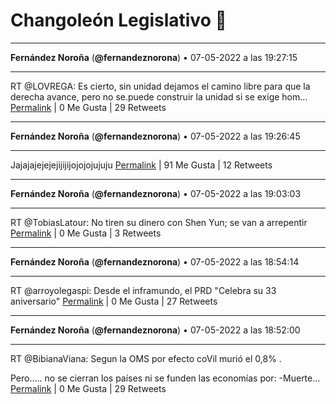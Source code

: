 # Changoleón Legislativo 🙈
*****
**Fernández Noroña** (**@fernandeznorona**) • 07-05-2022 a las 19:27:15
*****
RT @LOVREGA: Es cierto, sin unidad dejamos el camino libre para que la derecha avance, pero no se.puede construir la unidad si se exige hom…
[Permalink](https://twitter.com/fernandeznorona/status/1523142459328507909) | 0 Me Gusta | 29 Retweets
*****
**Fernández Noroña** (**@fernandeznorona**) • 07-05-2022 a las 19:26:45
*****
Jajajajejejejijijijojojojujuju
[Permalink](https://twitter.com/fernandeznorona/status/1523142332249698304) | 91 Me Gusta | 12 Retweets
*****
**Fernández Noroña** (**@fernandeznorona**) • 07-05-2022 a las 19:03:03
*****
RT @TobiasLatour: No tiren su dinero con Shen Yun; se van a arrepentir
[Permalink](https://twitter.com/fernandeznorona/status/1523136370742804481) | 0 Me Gusta | 3 Retweets
*****
**Fernández Noroña** (**@fernandeznorona**) • 07-05-2022 a las 18:54:14
*****
RT @arroyolegaspi: Desde el inframundo, el PRD "Celebra su 33 aniversario"
[Permalink](https://twitter.com/fernandeznorona/status/1523134150655442945) | 0 Me Gusta | 27 Retweets
*****
**Fernández Noroña** (**@fernandeznorona**) • 07-05-2022 a las 18:52:00
*****
RT @BibianaViana: Segun la OMS por efecto coVil murió el 0,8% .


Pero..... no se cierran los países ni se funden las economías por:
-Muerte…
[Permalink](https://twitter.com/fernandeznorona/status/1523133587285250050) | 0 Me Gusta | 29 Retweets